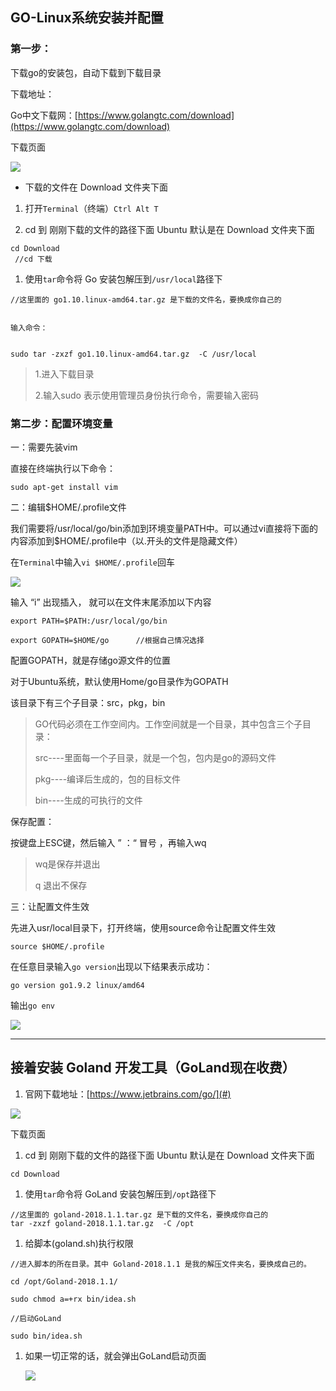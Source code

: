## GO-Linux系统安装并配置

### 第一步：

下载go的安装包，自动下载到下载目录

下载地址：

Go中文下载网：[https://www.golangtc.com/download](https://www.golangtc.com/download)

下载页面

![](file://C:/Users/HP/Desktop/%E7%9F%A5%E4%BA%86%E8%AF%BE%E5%A0%82/Snipaste_2018-12-21_14-09-07.png?lastModify=1548490566)

* 下载的文件在 Download 文件夹下面

1. 打开`Terminal`（终端）`Ctrl Alt T`

2. cd 到 刚刚下载的文件的路径下面 Ubuntu 默认是在 Download 文件夹下面

```
cd Download 
 //cd 下载 
```

1. 使用`tar`命令将 Go 安装包解压到`/usr/local`路径下

```
//这里面的 go1.10.linux-amd64.tar.gz 是下载的文件名，要换成你自己的


输入命令：


sudo tar -zxzf go1.10.linux-amd64.tar.gz  -C /usr/local
```

> 1.进入下载目录
>
> 2.输入sudo 表示使用管理员身份执行命令，需要输入密码

### 第二步：配置环境变量

一：需要先装vim

直接在终端执行以下命令：

```
sudo apt-get install vim
```

二：编辑$HOME/.profile文件

我们需要将/usr/local/go/bin添加到环境变量PATH中。可以通过vi直接将下面的内容添加到$HOME/.profile中（以.开头的文件是隐藏文件）

在`Terminal`中输入`vi $HOME/.profile`回车

![](file://C:/Users/HP/Desktop/%E7%9F%A5%E4%BA%86%E8%AF%BE%E5%A0%82/Snipaste_2018-12-21_14-57-45.png?lastModify=1548490566)

输入 “i” 出现插入， 就可以在文件末尾添加以下内容

```
export PATH=$PATH:/usr/local/go/bin 

export GOPATH=$HOME/go      //根据自己情况选择
```

配置GOPATH，就是存储go源文件的位置

​对于Ubuntu系统，默认使用Home/go目录作为GOPATH

​该目录下有三个子目录：src，pkg，bin

> GO代码必须在工作空间内。工作空间就是一个目录，其中包含三个子目录：
>
> ​src----里面每一个子目录，就是一个包，包内是go的源码文件
>
> ​pkg----编译后生成的，包的目标文件
>
> ​bin----生成的可执行的文件

保存配置：

按键盘上ESC键，然后输入 ” ：“ 冒号 ，再输入wq

> wq是保存并退出
>
> q 退出不保存

三：让配置文件生效

先进入usr/local目录下，打开终端，使用source命令让配置文件生效

```
source $HOME/.profile
```

在任意目录输入`go version`出现以下结果表示成功：

```
go version go1.9.2 linux/amd64
```

输出`go env`



![](file://C:/Users/HP/Desktop/%E7%9F%A5%E4%BA%86%E8%AF%BE%E5%A0%82/Snipaste_2018-12-21_15-17-00.png?lastModify=1548490566)

---

## 接着安装 Goland 开发工具（GoLand现在收费）

1. 官网下载地址：[https://www.jetbrains.com/go/](#)

![](/assets/import300.png)

下载页面

1. cd 到 刚刚下载的文件的路径下面 Ubuntu 默认是在 Download 文件夹下面

```
cd Download
```

1. 使用`tar`命令将 GoLand 安装包解压到`/opt`路径下

```
//这里面的 goland-2018.1.1.tar.gz 是下载的文件名，要换成你自己的
tar -zxzf goland-2018.1.1.tar.gz  -C /opt
```

1. 给脚本\(goland.sh\)执行权限

```
//进入脚本的所在目录。其中 Goland-2018.1.1 是我的解压文件夹名，要换成自己的。

cd /opt/Goland-2018.1.1/

sudo chmod a=+rx bin/idea.sh

//启动GoLand

sudo bin/idea.sh
```

1. 如果一切正常的话，就会弹出GoLand启动页面

   ![](/assets/import200.png)













